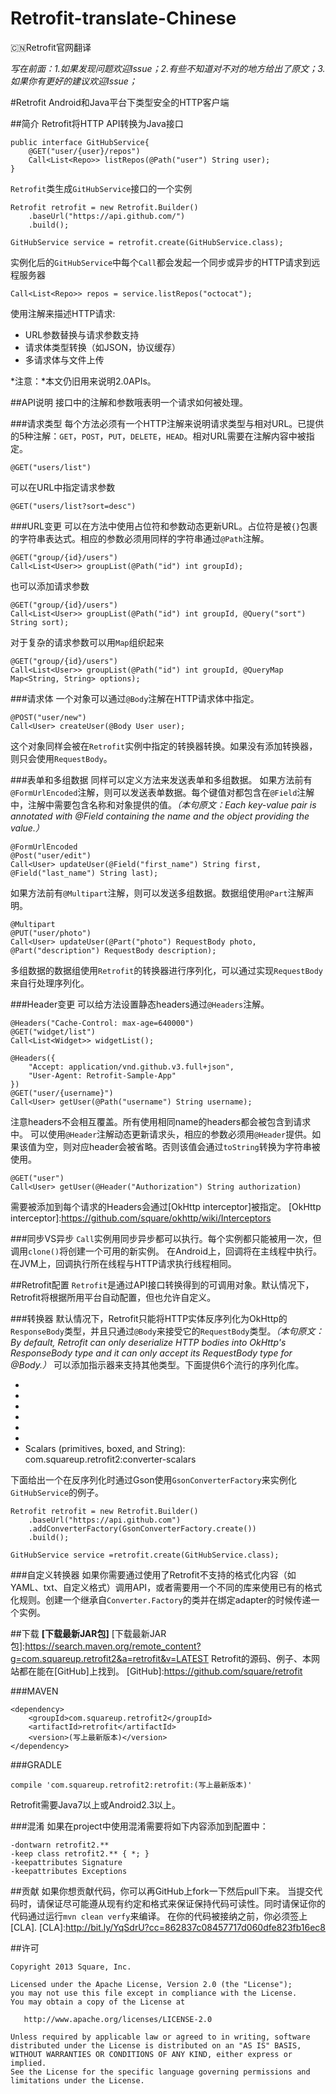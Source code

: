# Retrofit-translate-Chinese
:cn:Retrofit官网翻译

*写在前面：1.如果发现问题欢迎Issue；2.有些不知道对不对的地方给出了原文；3.如果你有更好的建议欢迎Issue；*

#Retrofit
Android和Java平台下类型安全的HTTP客户端

##简介
Retrofit将HTTP API转换为Java接口
```
public interface GitHubService{
	@GET("user/{user}/repos")
	Call<List<Repo>> listRepos(@Path("user") String user);
}
```
`Retrofit`类生成`GitHubService`接口的一个实例
```
Retrofit retrofit = new Retrofit.Builder()
	.baseUrl("https://api.github.com/")
	.build();
	
GitHubService service = retrofit.create(GitHubService.class);
```
实例化后的`GitHubService`中每个`Call`都会发起一个同步或异步的HTTP请求到远程服务器
```
Call<List<Repo>> repos = service.listRepos("octocat");
```
使用注解来描述HTTP请求:
- URL参数替换与请求参数支持
- 请求体类型转换（如JSON，协议缓存）
- 多请求体与文件上传

*注意：*本文仍旧用来说明2.0APIs。

##API说明
接口中的注解和参数哦表明一个请求如何被处理。

###请求类型
每个方法必须有一个HTTP注解来说明请求类型与相对URL。已提供的5种注解：`GET`，`POST`，`PUT`，`DELETE`，`HEAD`。相对URL需要在注解内容中被指定。
```
@GET("users/list")
```
可以在URL中指定请求参数
```
@GET("users/list?sort=desc")
```

###URL变更
可以在方法中使用占位符和参数动态更新URL。占位符是被`{}`包裹的字符串表达式。相应的参数必须用同样的字符串通过`@Path`注解。
```
@GET("group/{id}/users")
Call<List<User>> groupList(@Path("id") int groupId);
```
也可以添加请求参数
```
@GET("group/{id}/users")
Call<List<User>> groupList(@Path("id") int groupId, @Query("sort") String sort);
```
对于复杂的请求参数可以用`Map`组织起来
```
@GET("group/{id}/users")
Call<List<User>> groupList(@Path("id") int groupId, @QueryMap Map<String, String> options);
```

###请求体
一个对象可以通过`@Body`注解在HTTP请求体中指定。
```
@POST("user/new")
Call<User> createUser(@Body User user);
```
这个对象同样会被在`Retrofit`实例中指定的转换器转换。如果没有添加转换器，则只会使用`RequestBody`。

###表单和多组数据
同样可以定义方法来发送表单和多组数据。
如果方法前有`@FormUrlEncoded`注解，则可以发送表单数据。每个键值对都包含在`@Field`注解中，注解中需要包含名称和对象提供的值。*（本句原文：Each key-value pair is annotated with @Field containing the name and the object providing the value.）*
```
@FormUrlEncoded
@Post("user/edit")
Call<User> updateUser(@Field("first_name") String first, @Field("last_name") String last);
```
如果方法前有`@Multipart`注解，则可以发送多组数据。数据组使用`@Part`注解声明。
```
@Multipart
@PUT("user/photo")
Call<User> updateUser(@Part("photo") RequestBody photo, @Part("description") RequestBody description);
```
多组数据的数据组使用`Retrofit`的转换器进行序列化，可以通过实现`RequestBody`来自行处理序列化。

###Header变更
可以给方法设置静态headers通过`@Headers`注解。
```
@Headers("Cache-Control: max-age=640000")
@GET("widget/list")
Call<List<Widget>> widgetList();
```
```
@Headers({
    "Accept: application/vnd.github.v3.full+json",
    "User-Agent: Retrofit-Sample-App"
})
@GET("user/{username}")
Call<User> getUser(@Path("username") String username);
```
注意headers不会相互覆盖。所有使用相同name的headers都会被包含到请求中。
可以使用`@Header`注解动态更新请求头，相应的参数必须用`@Header`提供。如果该值为空，则对应header会被省略。否则该值会通过`toString`转换为字符串被使用。
```
@GET("user")
Call<User> getUser(@Header("Authorization") String authorization)
```
需要被添加到每个请求的Headers会通过[OkHttp interceptor]被指定。
[OkHttp interceptor]:https://github.com/square/okhttp/wiki/Interceptors

###同步VS异步
`Call`实例用同步异步都可以执行。每个实例都只能被用一次，但调用`clone()`将创建一个可用的新实例。
在Android上，回调将在主线程中执行。在JVM上，回调执行所在线程与HTTP请求执行线程相同。

##Retrofit配置
`Retrofit`是通过API接口转换得到的可调用对象。默认情况下，Retrofit将根据所用平台自动配置，但也允许自定义。

###转换器
默认情况下，Retrofit只能将HTTP实体反序列化为OkHttp的`ResponseBody`类型，并且只通过`@Body`来接受它的`RequestBody`类型。*（本句原文：By default, Retrofit can only deserialize HTTP bodies into OkHttp's ResponseBody type and it can only accept its RequestBody type for @Body.）*
可以添加指示器来支持其他类型。下面提供6个流行的序列化库。
- [Gson]: com.squareup.retrofit2:converter-gson
[Gson]:https://github.com/google/gson
- [Jackson]: com.squareup.retrofit2:converter-jackson
[Jackson]:http://wiki.fasterxml.com/JacksonHome
- [Moshi]: com.squareup.retrofit2:converter-moshi
[Moshi]:https://github.com/square/moshi/
- [Protobuf]: com.squareup.retrofit2:converter-protobuf
[Protobuf]:https://developers.google.com/protocol-buffers/
- [Wire]: com.squareup.retrofit2:converter-wire
[Wire]:https://github.com/square/wire
- [Simple XML]: com.squareup.retrofit2:converter-simplexml
[Simple XML]:http://simple.sourceforge.net/
- Scalars (primitives, boxed, and String): com.squareup.retrofit2:converter-scalars

下面给出一个在反序列化时通过Gson使用`GsonConverterFactory`来实例化`GitHubService`的例子。
```
Retrofit retrofit = new Retrofit.Builder()
    .baseUrl("https://api.github.com")
    .addConverterFactory(GsonConverterFactory.create())
    .build();

GitHubService service =retrofit.create(GitHubService.class);
```

###自定义转换器
如果你需要通过使用了Retrofit不支持的格式化内容（如YAML、txt、自定义格式）调用API，或者需要用一个不同的库来使用已有的格式化规则。创建一个继承自`Converter.Factory`的类并在绑定adapter的时候传递一个实例。

##下载
**[下载最新JAR包]**
[下载最新JAR包]:https://search.maven.org/remote_content?g=com.squareup.retrofit2&a=retrofit&v=LATEST
Retrofit的源码、例子、本网站都在能在[GitHub]上找到。
[GitHub]:https://github.com/square/retrofit

###MAVEN
```
<dependency>
    <groupId>com.squareup.retrofit2</groupId>
    <artifactId>retrofit</artifactId>
    <version>(写上最新版本)</version>
</dependency>
```

###GRADLE
```
compile 'com.squareup.retrofit2:retrofit:(写上最新版本)'
```
Retrofit需要Java7以上或Android2.3以上。

###混淆
如果在project中使用混淆需要将如下内容添加到配置中：
```
-dontwarn retrofit2.**
-keep class retrofit2.** { *; }
-keepattributes Signature
-keepattributes Exceptions
```

##贡献
如果你想贡献代码，你可以再GitHub上fork一下然后pull下来。
当提交代码时，请保证尽可能遵从现有约定和格式来保证保持代码可读性。同时请保证你的代码通过运行`mvn clean verfy`来编译。
在你的代码被接纳之前，你必须签上[CLA].
[CLA]:http://bit.ly/YqSdrU?cc=862837c08457717d060dfe823fb16ec8

##许可
```
Copyright 2013 Square, Inc.

Licensed under the Apache License, Version 2.0 (the "License");
you may not use this file except in compliance with the License.
You may obtain a copy of the License at

   http://www.apache.org/licenses/LICENSE-2.0

Unless required by applicable law or agreed to in writing, software
distributed under the License is distributed on an "AS IS" BASIS,
WITHOUT WARRANTIES OR CONDITIONS OF ANY KIND, either express or implied.
See the License for the specific language governing permissions and
limitations under the License.
```
